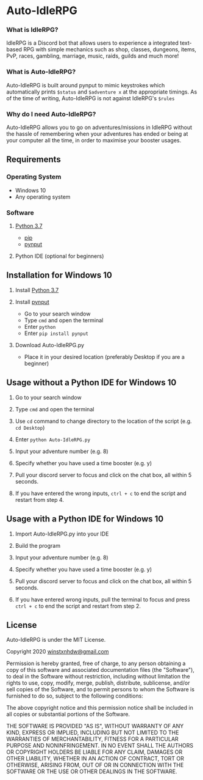 # Auto-IdleRPG
### What is IdleRPG?
IdleRPG is a Discord bot that allows users to experience a integrated text-based RPG with simple mechanics such as shop, classes, dungeons, items, PvP, races, gambling, marriage, music, raids, guilds and much more!

### What is Auto-IdleRPG?
Auto-IdleRPG is built around pynput to mimic keystrokes which automatically prints `$status` and `$adventure x` at the appropriate timings. As of the time of writing, Auto-IdleRPG is not against IdleRPG's `$rules`

### Why do I need Auto-IdleRPG?
Auto-IdleRPG allows you to go on adventures/missions in IdleRPG without the hassle of remembering when your adventures has ended or being at your computer all the time, in order to maximise your booster usages. 

## Requirements
### Operating System
- Windows 10 
- Any operating system

### Software 
1. [Python 3.7](https://www.python.org/ftp/python/3.7.7/python-3.7.7-amd64.exe)
   - [pip](https://pypi.org/project/pip/)
   - [pynput](https://pypi.org/project/pynput/)

2. Python IDE (optional for beginners)
  
## Installation for Windows 10
1. Install [Python 3.7](https://www.python.org/ftp/python/3.7.7/python-3.7.7-amd64.exe)

2. Install [pynput](https://pypi.org/project/pynput/)
   - Go to your search window
   - Type `cmd` and open the terminal
   - Enter `python`
   - Enter `pip install pynput`
   
3. Download Auto-IdleRPG.py
   - Place it in your desired location (preferably Desktop if you are a beginner)
   
## Usage without a Python IDE for Windows 10
1. Go to your search window

2. Type `cmd` and open the terminal

3. Use `cd` command to change directory to the location of the script (e.g. `cd Desktop`)

4. Enter `python Auto-IdleRPG.py`

5. Input your adventure number (e.g. 8)

6. Specify whether you have used a time booster (e.g. y)

7. Pull your discord server to focus and click on the chat box, all within 5 seconds.

8. If you have entered the wrong inputs, `ctrl + c` to end the script and restart from step 4.

## Usage with a Python IDE for Windows 10
1. Import Auto-IdleRPG.py into your IDE

2. Build the program

3. Input your adventure number (e.g. 8)

4. Specify whether you have used a time booster (e.g. y)

5. Pull your discord server to focus and click on the chat box, all within 5 seconds.

6. If you have entered wrong inputs, pull the terminal to focus and press `ctrl + c` to end the script and restart from step 2.

## License
Auto-IdleRPG is under the MIT License.

Copyright 2020 winstxnhdw@gmail.com

Permission is hereby granted, free of charge, to any person obtaining a copy of this software and associated documentation files (the "Software"), to deal in the Software without restriction, including without limitation the rights to use, copy, modify, merge, publish, distribute, sublicense, and/or sell copies of the Software, and to permit persons to whom the Software is furnished to do so, subject to the following conditions:

The above copyright notice and this permission notice shall be included in all copies or substantial portions of the Software.

THE SOFTWARE IS PROVIDED "AS IS", WITHOUT WARRANTY OF ANY KIND, EXPRESS OR IMPLIED, INCLUDING BUT NOT LIMITED TO THE WARRANTIES OF MERCHANTABILITY, FITNESS FOR A PARTICULAR PURPOSE AND NONINFRINGEMENT. IN NO EVENT SHALL THE AUTHORS OR COPYRIGHT HOLDERS BE LIABLE FOR ANY CLAIM, DAMAGES OR OTHER LIABILITY, WHETHER IN AN ACTION OF CONTRACT, TORT OR OTHERWISE, ARISING FROM, OUT OF OR IN CONNECTION WITH THE SOFTWARE OR THE USE OR OTHER DEALINGS IN THE SOFTWARE.
